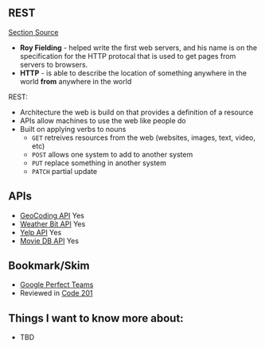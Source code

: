 ## REST
[Section Source](https://gist.github.com/brookr/5977550)

- **Roy Fielding** - helped write the first web servers, and his name is on the specification for the HTTP protocal that is used to get pages from servers to browsers.
- **HTTP** - is able to describe the location of something anywhere in the world **from** anywhere in the world

REST:
- Architecture the web is build on that provides a definition of a resource
- APIs allow machines to use the web like people do
- Built on applying verbs to nouns
  - `GET` retreives resources from the web (websites, images, text, video, etc)
  - `POST` allows one system to add to another system
  - `PUT` replace something in another system
  - `PATCH` partial update 

## APIs
- [GeoCoding API](https://locationiq.com/) Yes
- [Weather Bit API](https://www.weatherbit.io/) Yes
- [Yelp API](https://www.yelp.com/developers/documentation/v3/business_search) Yes
- [Movie DB API](https://developers.themoviedb.org/3/getting-started/introduction) Yes

## Bookmark/Skim
- [Google Perfect Teams](https://www.google.com/amp/mobile.nytimes.com/2016/02/28/magazine/what-google-learned-from-its-quest-to-build-the-perfect-team.amp.html)
- Reviewed in [Code 201](class201-14.md)

## Things I want to know more about:
- TBD